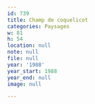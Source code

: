 ```yaml
---
id: 739
title: Champ de coquelicot
categories: Paysages
w: 81
h: 54
location: null
note: null
file: null
year: '1988'
year_start: 1988
year_end: null
image: null

---
```


